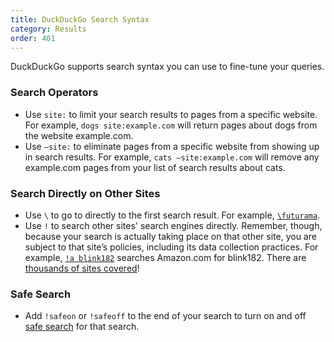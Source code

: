 ```yaml
---
title: DuckDuckGo Search Syntax
category: Results
order: 401
---
```


<p>DuckDuckGo supports search syntax you can use to fine-tune your queries.</p>

<h3>Search Operators</h3>
<ul>
    <li>
        Use <code>site:</code> to limit your search results to pages from a specific website. For example, <code>dogs site:example.com</code> will return pages about dogs from the website example.com.
    </li>
    <li>
        Use <code>–site:</code> to eliminate pages from a specific website from showing up in search results. For example, <code>cats –site:example.com</code> will remove any example.com pages from your list of search results about cats.
    </li>
</ul>

<h3>Search Directly on Other Sites</h3>
<ul>
    <li>
        Use <code>\</code> to go to directly to the first search result. For
        example,
        <a href="https://duckduckgo.com/?q=%5Cfuturama"><code>\futurama</code></a>.
    </li>
    <li>
        Use <code>!</code> to search other sites' search engines directly. Remember,
        though, because your search is actually taking place on that other site, you
        are subject to that site’s policies, including its data collection
        practices. For example,
        <a href="https://duckduckgo.com/?q=!a blink182"><code>!a blink182</code></a>
        searches Amazon.com for blink182. There are
        <a href="https://duckduckgo.com/bang">thousands of sites covered</a>!
    </li>
</ul>

<h3>Safe Search</h3>
<ul>
    <li>
        Add <code>!safeon</code> or <code>!safeoff</code> to the end of your search
        to turn on and off
        <a href="{{ site.baseurl }}/features/safe-search">safe search</a> for that
        search.
    </li>
</ul>
